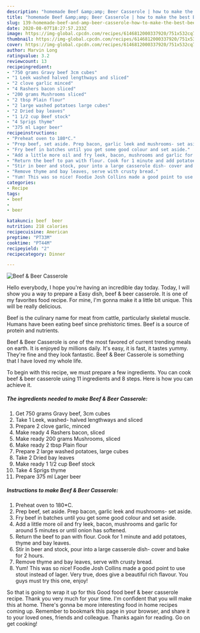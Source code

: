 ```yaml
---
description: "homemade Beef &amp;amp; Beer Casserole | how to make the best Beef &amp;amp; Beer Casserole"
title: "homemade Beef &amp;amp; Beer Casserole | how to make the best Beef &amp;amp; Beer Casserole"
slug: 139-homemade-beef-and-amp-beer-casserole-how-to-make-the-best-beef-and-amp-beer-casserole
date: 2020-08-07T18:27:57.233Z
image: https://img-global.cpcdn.com/recipes/6146812000337920/751x532cq70/beef-beer-casserole-recipe-main-photo.jpg
thumbnail: https://img-global.cpcdn.com/recipes/6146812000337920/751x532cq70/beef-beer-casserole-recipe-main-photo.jpg
cover: https://img-global.cpcdn.com/recipes/6146812000337920/751x532cq70/beef-beer-casserole-recipe-main-photo.jpg
author: Marvin Long
ratingvalue: 3.2
reviewcount: 13
recipeingredient:
- "750 grams Gravy beef 3cm cubes"
- "1 Leek washed halved lengthways and sliced"
- "2 clove garlic minced"
- "4 Rashers bacon sliced"
- "200 grams Mushrooms sliced"
- "2 tbsp Plain flour"
- "2 large washed potatoes large cubes"
- "2 Dried bay leaves"
- "1 1/2 cup Beef stock"
- "4 Sprigs thyme"
- "375 ml Lager beer"
recipeinstructions:
- "Preheat oven to 180*C."
- "Prep beef, set aside. Prep bacon, garlic leek and mushrooms- set aside."
- "Fry beef in batches until you get some good colour and set aside."
- "Add a little more oil and fry leek, bacon, mushrooms and garlic for around 5 minutes or until onion has softened."
- "Return the beef to pan with flour. Cook for 1 minute and add potatoes, thyme and bay leaves."
- "Stir in beer and stock, pour into a large casserole dish- cover and bake for 2 hours."
- "Remove thyme and bay leaves, serve with crusty bread."
- "Yum! This was so nice! Foodie Josh Collins made a good point to use stout instead of lager. Very true, does give a beautiful rich flavour. You guys must try this one, enjoy!"
categories:
- Recipe
tags:
- beef
- 
- beer

katakunci: beef  beer 
nutrition: 218 calories
recipecuisine: American
preptime: "PT33M"
cooktime: "PT44M"
recipeyield: "2"
recipecategory: Dinner

---
```



![Beef &amp; Beer Casserole](https://img-global.cpcdn.com/recipes/6146812000337920/751x532cq70/beef-beer-casserole-recipe-main-photo.jpg)

Hello everybody, I hope you're having an incredible day today. Today, I will show you a way to prepare a Easy dish, beef &amp; beer casserole. It is one of my favorites food recipe. For mine, I'm gonna make it a little bit unique. This will be really delicious.

Beef is the culinary name for meat from cattle, particularly skeletal muscle. Humans have been eating beef since prehistoric times. Beef is a source of protein and nutrients.

Beef &amp; Beer Casserole is one of the most favored of current trending meals on earth. It is enjoyed by millions daily. It's easy, it is fast, it tastes yummy. They're fine and they look fantastic. Beef &amp; Beer Casserole is something that I have loved my whole life.


To begin with this recipe, we must prepare a few ingredients. You can cook beef &amp; beer casserole using 11 ingredients and 8 steps. Here is how you can achieve it.

<!--inarticleads1-->

##### The ingredients needed to make Beef &amp; Beer Casserole:

1. Get 750 grams Gravy beef, 3cm cubes
1. Take 1 Leek, washed- halved lengthways and sliced
1. Prepare 2 clove garlic, minced
1. Make ready 4 Rashers bacon, sliced
1. Make ready 200 grams Mushrooms, sliced
1. Make ready 2 tbsp Plain flour
1. Prepare 2 large washed potatoes, large cubes
1. Take 2 Dried bay leaves
1. Make ready 1 1/2 cup Beef stock
1. Take 4 Sprigs thyme
1. Prepare 375 ml Lager beer




<!--inarticleads2-->

##### Instructions to make Beef &amp; Beer Casserole:

1. Preheat oven to 180*C.
1. Prep beef, set aside. Prep bacon, garlic leek and mushrooms- set aside.
1. Fry beef in batches until you get some good colour and set aside.
1. Add a little more oil and fry leek, bacon, mushrooms and garlic for around 5 minutes or until onion has softened.
1. Return the beef to pan with flour. Cook for 1 minute and add potatoes, thyme and bay leaves.
1. Stir in beer and stock, pour into a large casserole dish- cover and bake for 2 hours.
1. Remove thyme and bay leaves, serve with crusty bread.
1. Yum! This was so nice! Foodie Josh Collins made a good point to use stout instead of lager. Very true, does give a beautiful rich flavour. You guys must try this one, enjoy!




So that is going to wrap it up for this Good food beef &amp; beer casserole recipe. Thank you very much for your time. I'm confident that you will make this at home. There's gonna be more interesting food in home recipes coming up. Remember to bookmark this page in your browser, and share it to your loved ones, friends and colleague. Thanks again for reading. Go on get cooking!
